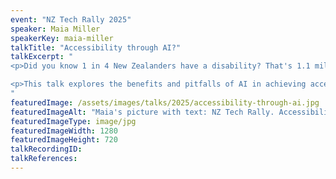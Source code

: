 ```yaml
---
event: "NZ Tech Rally 2025"
speaker: Maia Miller
speakerKey: maia-miller
talkTitle: "Accessibility through AI?"
talkExcerpt: "  
<p>Did you know 1 in 4 New Zealanders have a disability? That's 1.1 million people! Yet only 3% of kiwi organisations are meeting accessibility standards. Access is a key tenet - can AI be the answer to making our digital assets more accessible? </p>

<p>This talk explores the benefits and pitfalls of AI in achieving accessibility. We'll look at real world cases of how AI can be used to help accessibility initiatives, and areas where we need to be weary. How can we leverage this new technology to increase access? Hint: it's not what you think!</p>
"
featuredImage: /assets/images/talks/2025/accessibility-through-ai.jpg
featuredImageAlt: "Maia's picture with text: NZ Tech Rally. Accessibility through AI? A talk by Maia Miller, Managing Director @ Aleph Accessibility"
featuredImageType: image/jpg
featuredImageWidth: 1280
featuredImageHeight: 720
talkRecordingID:
talkReferences:
---
```

